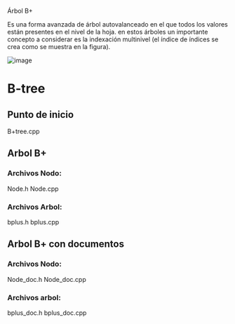 Árbol B+

Es una forma avanzada de árbol autovalanceado en el que todos los valores están presentes en el nivel de la hoja. en estos árboles un importante concepto a considerar es la indexación multinivel (el índice de índices se crea como se muestra en la figura).

![image](https://user-images.githubusercontent.com/35129284/147752703-d2a33c75-63ad-49ee-a40d-6b9580491d68.png)



# B-tree
## Punto de inicio
B+tree.cpp

## Arbol B+
### Archivos Nodo:
Node.h
Node.cpp
### Archivos Arbol:
bplus.h
bplus.cpp

## Arbol B+ con documentos
### Archivos Nodo:
Node_doc.h
Node_doc.cpp
### Archivos arbol:
bplus_doc.h
bplus_doc.cpp

